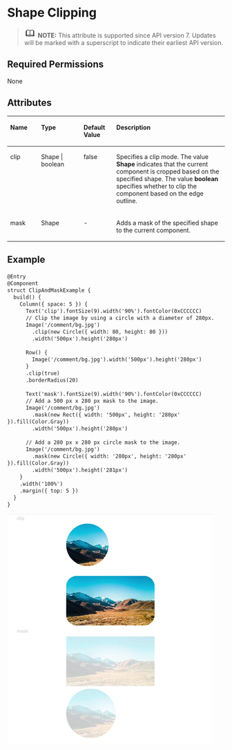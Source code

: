 # Shape Clipping<a name="EN-US_TOPIC_0000001237555111"></a>

>![](../../public_sys-resources/icon-note.gif) **NOTE:** 
>This attribute is supported since API version 7. Updates will be marked with a superscript to indicate their earliest API version.

## Required Permissions<a name="section781125411508"></a>

None

## Attributes<a name="section6820191711316"></a>

<a name="table146051414275"></a>
<table><thead align="left"><tr id="row668017152712"><th class="cellrowborder" valign="top" width="14.19%" id="mcps1.1.5.1.1"><p id="p668014113277"><a name="p668014113277"></a><a name="p668014113277"></a>Name</p>
</th>
<th class="cellrowborder" valign="top" width="19.52%" id="mcps1.1.5.1.2"><p id="p1568031172711"><a name="p1568031172711"></a><a name="p1568031172711"></a>Type</p>
</th>
<th class="cellrowborder" valign="top" width="15.07%" id="mcps1.1.5.1.3"><p id="p1068081122712"><a name="p1068081122712"></a><a name="p1068081122712"></a>Default Value</p>
</th>
<th class="cellrowborder" valign="top" width="51.22%" id="mcps1.1.5.1.4"><p id="p186806116274"><a name="p186806116274"></a><a name="p186806116274"></a>Description</p>
</th>
</tr>
</thead>
<tbody><tr id="row1068015110273"><td class="cellrowborder" valign="top" width="14.19%" headers="mcps1.1.5.1.1 "><p id="p156804114277"><a name="p156804114277"></a><a name="p156804114277"></a>clip</p>
</td>
<td class="cellrowborder" valign="top" width="19.52%" headers="mcps1.1.5.1.2 "><p id="p1668071182718"><a name="p1668071182718"></a><a name="p1668071182718"></a>Shape | boolean</p>
</td>
<td class="cellrowborder" valign="top" width="15.07%" headers="mcps1.1.5.1.3 "><p id="p368017172715"><a name="p368017172715"></a><a name="p368017172715"></a>false</p>
</td>
<td class="cellrowborder" valign="top" width="51.22%" headers="mcps1.1.5.1.4 "><p id="p10680151172719"><a name="p10680151172719"></a><a name="p10680151172719"></a>Specifies a clip mode. The value <strong id="b163820313918"><a name="b163820313918"></a><a name="b163820313918"></a>Shape</strong> indicates that the current component is cropped based on the specified shape. The value <strong id="b68195717910"><a name="b68195717910"></a><a name="b68195717910"></a>boolean</strong> specifies whether to clip the component based on the edge outline.</p>
</td>
</tr>
<tr id="row2068091122714"><td class="cellrowborder" valign="top" width="14.19%" headers="mcps1.1.5.1.1 "><p id="p12680817272"><a name="p12680817272"></a><a name="p12680817272"></a>mask</p>
</td>
<td class="cellrowborder" valign="top" width="19.52%" headers="mcps1.1.5.1.2 "><p id="p668010119272"><a name="p668010119272"></a><a name="p668010119272"></a>Shape</p>
</td>
<td class="cellrowborder" valign="top" width="15.07%" headers="mcps1.1.5.1.3 "><p id="p196818116273"><a name="p196818116273"></a><a name="p196818116273"></a>-</p>
</td>
<td class="cellrowborder" valign="top" width="51.22%" headers="mcps1.1.5.1.4 "><p id="p168115111272"><a name="p168115111272"></a><a name="p168115111272"></a>Adds a mask of the specified shape to the current component.</p>
</td>
</tr>
</tbody>
</table>

## Example<a name="section1794417203411"></a>

```
@Entry
@Component
struct ClipAndMaskExample {
  build() {
    Column({ space: 5 }) {
      Text('clip').fontSize(9).width('90%').fontColor(0xCCCCCC)
      // Clip the image by using a circle with a diameter of 280px.
      Image('/comment/bg.jpg')
        .clip(new Circle({ width: 80, height: 80 }))
        .width('500px').height('280px')

      Row() {
        Image('/comment/bg.jpg').width('500px').height('280px')
      }
      .clip(true)
      .borderRadius(20)

      Text('mask').fontSize(9).width('90%').fontColor(0xCCCCCC)
      // Add a 500 px x 280 px mask to the image.
      Image('/comment/bg.jpg')
        .mask(new Rect({ width: '500px', height: '280px' }).fill(Color.Gray))
        .width('500px').height('280px')

      // Add a 280 px x 280 px circle mask to the image.
      Image('/comment/bg.jpg')
        .mask(new Circle({ width: '280px', height: '280px' }).fill(Color.Gray))
        .width('500px').height('281px')
    }
    .width('100%')
    .margin({ top: 5 })
  }
}
```

![](figures/clip.png)

